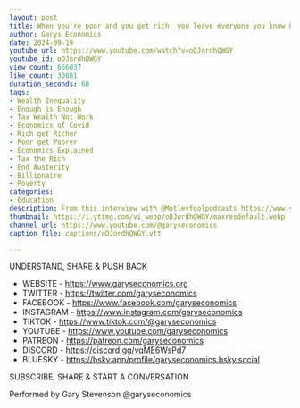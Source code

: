 ```yaml
---
layout: post
title: When you're poor and you get rich, you leave everyone you know behind
author: Garys Economics
date: 2024-09-19
youtube_url: https://www.youtube.com/watch?v=oDJordhQWGY
youtube_id: oDJordhQWGY
view_count: 666037
like_count: 30881
duration_seconds: 60
tags:
- Wealth Inequality
- Enough is Enough
- Tax Wealth Not Work
- Economics of Covid
- Rich get Richer
- Poor get Poorer
- Economics Explained
- Tax the Rich
- End Austerity
- Billionaire
- Poverty
categories:
- Education
description: From this interview with @Motleyfoolpodcasts https://www.youtube.com/watch?v=CWjT_helhx0&t=1071s&ab_channel=MotleyFoolPodcasts
thumbnail: https://i.ytimg.com/vi_webp/oDJordhQWGY/maxresdefault.webp
channel_url: https://www.youtube.com/@garyseconomics
caption_file: captions/oDJordhQWGY.vtt

---
```


UNDERSTAND, SHARE & PUSH BACK

- WEBSITE - https://www.garyseconomics.org
- TWITTER  - https://twitter.com/garyseconomics
- FACEBOOK - https://www.facebook.com/garyseconomics
- INSTAGRAM  - https://www.instagram.com/garyseconomics
- TIKTOK - https://www.tiktok.com/@garyseconomics
- YOUTUBE -  https://www.youtube.com/garyseconomics
- PATREON - https://patreon.com/garyseconomics
- DISCORD - https://discord.gg/vqME6WsPd7
- BLUESKY - https://bsky.app/profile/garyseconomics.bsky.social

SUBSCRIBE, SHARE & START A CONVERSATION

Performed by Gary Stevenson
@garyseconomics
